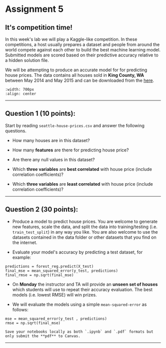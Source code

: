 # Assignment 5

## It's competition time!

In this week's lab we will play a Kaggle-like competition. In these competitions, a host usually prepares a dataset and people from around the world compete against each other to build the best machine learning model. Submitted models are scored based on their predictive accuracy relative to a hidden solution file. 

We will be attempting to produce an accurate model for for predicting house prices. The data contains all houses sold in **King County, WA** between May 2014 and May 2015 and can be downloaded from the [here](https://www.dropbox.com/sh/8nstpdxsyl6sntg/AADlAfMmL7xW7qzKPwlNbKL_a?dl=0). 

```{image} images/seattle-houses.webp
:width: 700px
:align: center
```

*****************************

## Question 1 (10 points): 

Start by reading `seattle-house-prices.csv` and answer the following questions. 

* How many houses are in this dataset?

* How many **features** are there for predicting house price? 

* Are there any null values in this dataset?

* Which **three variables** are **best correlated** with house price (include correlation coefficients)?

* Which **three variables** are **least correlated** with house price (include correlation coefficients)?


*****************************

## Question 2 (30 points):

* Produce a model to predict house prices. You are welcome to generate new features, scale the data, and split the data into training/testing (i.e. `train_test_split`) in any way you like. You are also welcome to use the datasets contained in the data folder or other datasets that you find on the internet. 


* Evaluate your model's accuracy by predicting a test dataset, for example:

```
predictions = forest_reg.predict(X_test)
final_mse = mean_squared_error(y_test, predictions)
final_rmse = np.sqrt(final_mse)
```


* On **Monday** the instructor and TA will provide an **unseen set of houses** which students will use to repeat their accuracy evaluation. The best models (i.e. lowest RMSE) will win prizes. 


* We will evaluate the models using a simple `mean-squared-error` as follows:

```
mse = mean_squared_error(y_test , predictions)
rmse = np.sqrt(final_mse)
```

```{important}
Save your notebooks locally as both `.ipynb` and `.pdf` formats but only submit the **pdf** to Canvas.
```

****************************
